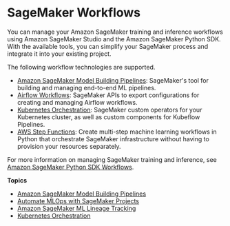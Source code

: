 # SageMaker Workflows<a name="workflows"></a>

You can manage your Amazon SageMaker training and inference workflows using Amazon SageMaker Studio and the Amazon SageMaker Python SDK\. With the available tools, you can simplify your SageMaker process and integrate it into your existing project\.

The following workflow technologies are supported\.
+ [Amazon SageMaker Model Building Pipelines](pipelines.md): SageMaker's tool for building and managing end\-to\-end ML pipelines\.
+ [Airflow Workflows](https://sagemaker.readthedocs.io/en/stable/workflows/airflow/index.html): SageMaker APIs to export configurations for creating and managing Airflow workflows\.
+ [Kubernetes Orchestration](kubernetes-workflows.md): SageMaker custom operators for your Kubernetes cluster, as well as custom components for Kubeflow Pipelines\.
+ [AWS Step Functions](https://sagemaker.readthedocs.io/en/stable/workflows/step_functions/index.html): Create multi\-step machine learning workflows in Python that orchestrate SageMaker infrastructure without having to provision your resources separately\.

For more information on managing SageMaker training and inference, see [Amazon SageMaker Python SDK Workflows](https://sagemaker.readthedocs.io/en/stable/workflows/index.html)\.

**Topics**
+ [Amazon SageMaker Model Building Pipelines](pipelines.md)
+ [Automate MLOps with SageMaker Projects](sagemaker-projects.md)
+ [Amazon SageMaker ML Lineage Tracking](lineage-tracking.md)
+ [Kubernetes Orchestration](kubernetes-workflows.md)